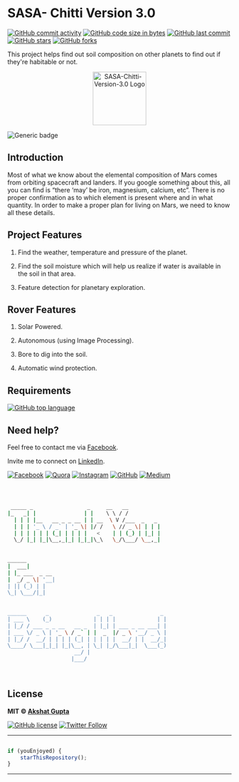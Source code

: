 # SASA- Chitti Version 3.0

[![GitHub commit activity](https://img.shields.io/github/commit-activity/y/akshatvg/SASA-Chitti-Version-3.0?logo=github&style=social)](https://github.com/akshatvg/) [![GitHub code size in bytes](https://img.shields.io/github/languages/code-size/akshatvg/SASA-Chitti-Version-3.0?logo=github&style=social)](https://github.com/akshatvg/) [![GitHub last commit](https://img.shields.io/github/last-commit/akshatvg/SASA-Chitti-Version-3.0?style=social&logo=git)](https://github.com/akshatvg/) [![GitHub stars](https://img.shields.io/github/stars/akshatvg/SASA-Chitti-Version-3.0?style=social)](https://github.com/akshatvg/SASA-Chitti-Version-3.0/stargazers) [![GitHub forks](https://img.shields.io/github/forks/akshatvg/SASA-Chitti-Version-3.0?style=social&logo=git)](https://github.com/akshatvg/SASA-Chitti-Version-3.0/network)

This project helps find out soil composition on other planets to find out if they're habitable or not.

<p align="center">
<a href="https://SASA-Chitti-Version-3.0.akshatvg.com">
<img src="https://github.com/akshatvg/SASA-Chitti-Version-3.0/blob/master/Assets/app-icon-64%402x.png" width="120px" height="120px" alt="SASA-Chitti-Version-3.0 Logo"/>
</a>
</p>

![Generic badge](https://img.shields.io/badge/SASA_Chitti_Version-3.0-orange) 

## Introduction

Most of what we know about the elemental composition of Mars comes from orbiting spacecraft and landers.
If you google something about this, all you can find is “there ‘may’ be iron, magnesium, calcium, etc”. There is no proper confirmation as to which element is present where and in what quantity.
In order to make a proper plan for living on Mars, we need to know all these details.


## Project Features

1) Find the weather, temperature and pressure of the planet.

2) Find the soil moisture which will help us realize if water is available in the soil in that area.

3) Feature detection for planetary exploration.


## Rover Features

1) Solar Powered.

2) Autonomous (using Image Processing).

3) Bore to dig into the soil.

4) Automatic wind protection.

## Requirements

[![GitHub top language](https://img.shields.io/github/languages/top/akshatvg/SASA-Chitti-Version-3.0?logo=jupyter&style=social)](https://github.com/akshatvg/)

## Need help?

Feel free to contact me via [Facebook](https://www.facebook.com/akshatvg).

Invite me to connect on [LinkedIn](https://www.linkedin.com/in/akshatvg/).

[![Facebook](https://img.shields.io/badge/Facebook-add-blue.svg?logo=facebook&logoColor=white)](https://www.facebook.com/akshatvg) [![Quora](https://img.shields.io/badge/Quora-ask-red.svg?logo=quora)](https://www.quora.com/profile/Akshat-Gupta-279) [![Instagram](https://img.shields.io/badge/Instagram-follow-purple.svg?logo=instagram&logoColor=white)](https://www.instagram.com/akshatvg/) [![GitHub](https://img.shields.io/badge/Snapchat-add-yellow.svg?logo=snapchat&logoColor=white)](https://www.snapchat.com/add/akshatvg) [![Medium](https://img.shields.io/badge/Medium-follow-black.svg?logo=medium&logoColor=white)](https://medium.com/@akshatvg)


```bash



 _____ _                 _     __   __            
|_   _| |               | |    \ \ / /            
  | | | |__   __ _ _ __ | | __  \ V /___  _   _   
  | | | '_ \ / _` | '_ \| |/ /   \ // _ \| | | |  
  | | | | | | (_| | | | |   <    | | (_) | |_| |  
  \_/ |_| |_|\__,_|_| |_|_|\_\   \_/\___/ \__,_|  
                                                  
                                                  
______                                            
|  ___|                                           
| |_ ___  _ __                                    
|  _/ _ \| '__|                                   
| || (_) | |                                      
\_| \___/|_|                                      
                                                  
                                                  
______      _               _   _               _ 
| ___ \    (_)             | | | |             | |
| |_/ / ___ _ _ __   __ _  | |_| | ___ _ __ ___| |
| ___ \/ _ \ | '_ \ / _` | |  _  |/ _ \ '__/ _ \ |
| |_/ /  __/ | | | | (_| | | | | |  __/ | |  __/_|
\____/ \___|_|_| |_|\__, | \_| |_/\___|_|  \___(_)
                     __/ |                        
                    |___/                         

 


```

## License

**MIT &copy; [Akshat Gupta](https://github.com/akshatvg/SASA-Chitti-Version-3.0/blob/master/LICENSE)**

[![GitHub license](https://img.shields.io/github/license/akshatvg/SASA-Chitti-Version-3.0?style=social&logo=github)](https://github.com/akshatvg/SASA-Chitti-Version-3.0/blob/master/LICENSE) [![Twitter Follow](https://img.shields.io/twitter/follow/akshatvg?style=social)](https://twitter.com/akshatvg)

---------

```javascript

if (youEnjoyed) {
    starThisRepository();
}

```

-----------
